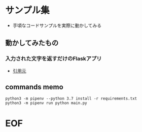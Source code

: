 # サンプル集
* 手頃なコードサンプルを実際に動かしてみる


## 動かしてみたもの

### 入力された文字を返すだけのFlaskアプリ
* [引用元](https://qiita.com/ynakayama/items/2cc0b1d3cf1a2da612e4)



## commands memo
```
python3 -m pipenv --python 3.7 install -r requirements.txt
python3 -m pipenv run python main.py
```

# EOF